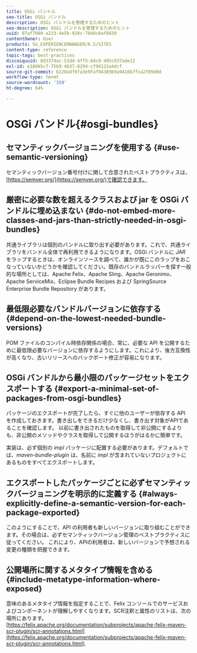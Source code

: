 ```yaml
---
title: OSGi バンドル
seo-title: OSGi バンドル
description: OSGi バンドルを管理するためのヒント
seo-description: OSGi バンドルを管理するためのヒント
uuid: 07af7089-a233-4e5b-928c-76ddc0af8839
contentOwner: User
products: SG_EXPERIENCEMANAGER/6.5/SITES
content-type: reference
topic-tags: best-practices
discoiquuid: 8d3374ac-51dd-4ff5-84c9-495c937ade12
exl-id: e18065c7-75b9-4b37-8294-cf94122a4dcf
source-git-commit: b220adf6fa3e9faf94389b9a9416b7fca2f89d9d
workflow-type: tm+mt
source-wordcount: '359'
ht-degree: 64%

---
```


# OSGi バンドル{#osgi-bundles}

## セマンティックバージョニングを使用する {#use-semantic-versioning}

セマンティックバージョン番号付けに関して合意されたベストプラクティスは、[https://semver.org/](https://semver.org/)で確認できます。

## 厳密に必要な数を超えるクラスおよび jar を OSGi バンドルに埋め込まない {#do-not-embed-more-classes-and-jars-than-strictly-needed-in-osgi-bundles}

共通ライブラリは個別のバンドルに取り出す必要があります。これで、共通ライブラリをバンドル全体で再利用できるようになります。OSGi バンドルに *JAR* をラップするときは、オンラインソースを調べて、誰かが既にこのラップをおこなっていないかどうかを確認してください。既存のバンドルラッパーを探す一般的な場所としては、Apache Felix、Apache Sling、Apache Geronimo、Apache ServiceMix、Eclipse Bundle Recipes および SpringSource Enterprise Bundle Repository があります。

## 最低限必要なバンドルバージョンに依存する  {#depend-on-the-lowest-needed-bundle-versions}

POM ファイルのコンパイル時依存関係の場合、常に、必要な API を公開するために最低限必要なバージョンに依存するようにします。これにより、後方互換性が高くなり、古いリリースへのバックポート修正が容易になります。

## OSGi バンドルから最小限のパッケージセットをエクスポートする {#export-a-minimal-set-of-packages-from-osgi-bundles}

パッケージのエクスポートが完了したら、すぐに他のユーザーが依存する API を作成しておきます。書き出しをできるだけ少なくし、書き出す対象がAPIであることを確認します。 以前に書き出されたものを取得して非公開にするよりも、非公開のメソッドやクラスを取得して公開するほうがはるかに簡単です。

実装は、必ず個別の *impl* パッケージに配置する必要があります。デフォルトでは、*maven-bundle-plugin* は、名前に *impl* が含まれていないプロジェクトにあるものをすべてエクスポートします。

## エクスポートしたパッケージごとに必ずセマンティックバージョニングを明示的に定義する  {#always-explicitly-define-a-semantic-version-for-each-package-exported}

このようにすることで、API の利用者も新しいバージョンに取り組むことができます。その場合は、必ずセマンティックバージョン管理のベストプラクティスに従ってください。 これにより、APIの利用者は、新しいバージョンで予想される変更の種類を把握できます。

## 公開場所に関するメタタイプ情報を含める {#include-metatype-information-where-exposed}

意味のあるメタタイプ情報を指定することで、Felix コンソールでのサービスおよびコンポーネントが理解しやすくなります。SCR注釈と属性のリストは、次の場所にあります。[https://felix.apache.org/documentation/subprojects/apache-felix-maven-scr-plugin/scr-annotations.html](https://felix.apache.org/documentation/subprojects/apache-felix-maven-scr-plugin/scr-annotations.html).
